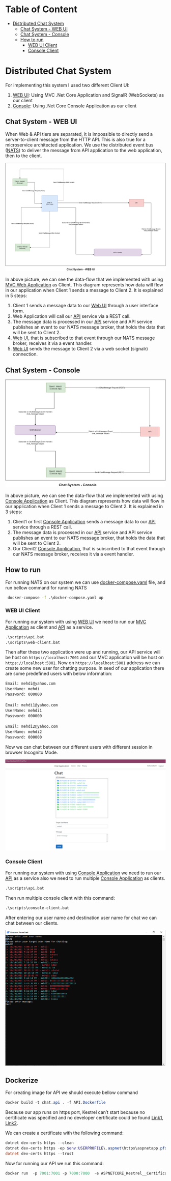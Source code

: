 
# Table of Content
- [Distributed Chat System](#distributed-chat-system)
  - [Chat System - WEB UI](#chat-system---web-ui) 
  - [Chat System - Console](#chat-system---console)
  - [How to run](#how-to-run)
    - [WEB UI Client](#web-ui-client)
    - [Console Client](#console-client)

# Distributed Chat System

For implementing this system I used two different Client UI:
1) [WEB UI](#chat-system---web-ui): Using MVC .Net Core Application and SignalR (WebSockets) as our client
2) [Console](#chat-system---console): Using .Net Core Console Application as our client

## Chat System - WEB UI

When Web & API tiers are separated, it is impossible to directly send a server-to-client message from the HTTP API. This is also true for a microservice architected application. We use the distributed event bus ([NATS](https://nats.io/)) to deliver the message from API application to the web application, then to the client.

![](./assets/web.png)

In above picture, we can see the data-flow that we implemented with using [MVC Web Application](./src/Chat.Web) as Client. This diagram represents how data will flow in our application when Client 1 sends a message to Client 2. It is explained in 5 steps:

1) Client 1 sends a message data to our [Web UI](./src/Chat.Web) through a user interface form.
2) Web Application will call our [API](./src/Chat.API) service via a REST call.
3) The message data is processed in our [API](./src/Chat.API) service and API service publishes an event to our NATS message broker, that holds the data that will be sent to Client 2.
4) [Web UI](./src/Chat.Web), that is subscribed to that event through our NATS message broker, receives it via a event handler.
5) [Web UI](./src/Chat.Web) sends the message to Client 2 via a web socket (signalr) connection.


## Chat System - Console

![](./assets/console.png)

In above picture, we can see the data-flow that we implemented with using [Console Application](./src/Chat.Console) as Client. This diagram represents how data will flow in our application when Client 1 sends a message to Client 2. It is explained in 3 steps:

1) Client1 or first [Console Application](./src/Chat.Console) sends a message data to our [API](./src/Chat.API) service through a REST call.
2) The message data is processed in our [API](./src/Chat.API) service and API service publishes an event to our NATS message broker, that holds the data that will be sent to Client 2.
3) Our Client2 [Console Application](./src/Chat.Console), that is subscribed to that event through our NATS message broker, receives it via a event handler.


## How to run
For running NATS on our system we can use [docker-compose.yaml](./docker-compose.yaml) file, and run bellow command for running NATS

``` cmd
 docker-compose -f .\docker-compose.yaml up
```



### WEB UI Client
For running our system with using [WEB UI](#chat-system---web-ui) we need to run our [MVC Application](./src/Chat.Web) as client and [API](./src/Chat.API) as a service.

``` cmd
.\scripts\api.bat
.\scripts\web-client.bat
```

Then after these two application were up and running, our API service will be host on `https://localhost:7001` and our MVC application will be host on `https://localhost:5001`.
Now on `https://localhost:5001` address we can create some new user for chatting purpose. In seed of our application there are some predefined users with below information:

``` cmd
Email: mehdi@yahoo.com
UserName: mehdi
Password: 000000

Email: mehdi1@yahoo.com
UserName: mehdi1
Password: 000000

Email: mehdi2@yahoo.com
UserName: mehdi2
Password: 000000
```

Now we can chat between our different users with different session in browser Incognito Mode.

![](./assets/chat-web.png)

### Console Client

For running our system with using [Console Application](#chat-system---console) we need to run our [API](./src/Chat.API) as a service also we need to run multiple [Console Application](./src/Chat.Console) as clients.

``` cmd
.\scripts\api.bat
```
Then run multiple console client with this command:

``` cmd
.\scripts\console-client.bat
```
After entering our user name and destination user name for chat we can chat between our clients.

![](./assets/console-client.png)

## Dockerize
For creating image for API we should execute bellow command
``` powershell
docker build -t chat.api . -f API.Dockerfile 
```

Because our app runs on https port, Kestrel can’t start because no certificate was specified and no developer certificate could be found [Link1](https://www.yogihosting.com/docker-https-aspnet-core/), [Link2](https://www.programmingwithwolfgang.com/asp-net-core-with-https-in-docker).

We can create a certificate with the following command:

``` powershell
dotnet dev-certs https --clean
dotnet dev-certs https -ep $env:USERPROFILE\.aspnet\https\aspnetapp.pfx -p 000000
dotnet dev-certs https --trust
```

Now for running our API we run this command:

``` powershell
docker run  -p 7001:7001 -p 7000:7000  -e ASPNETCORE_Kestrel__Certificates__Default__Password="000000" -e ASPNETCORE_Kestrel__Certificates__Default__Path=/https/aspnetapp.pfx -v $env:USERPROFILE\.aspnet\https:/https/ chat.api
```
